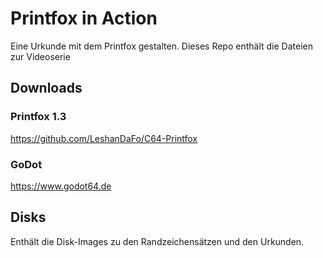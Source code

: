 # Printfox in Action
Eine Urkunde mit dem Printfox gestalten. Dieses Repo enthält die Dateien zur Videoserie

## Downloads
### Printfox 1.3
https://github.com/LeshanDaFo/C64-Printfox

### GoDot
https://www.godot64.de

## Disks
Enthält die Disk-Images zu den Randzeichensätzen und den Urkunden.

